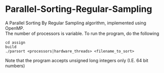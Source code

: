 # Parallel-Sorting-Regular-Sampling

A Parallel Sorting By Regular Sampling algorithm, implemented using OpenMP. <br>
The number of processors is variable.
To run the program, do the following

```
cd assign
build
./parsort <processors|hardware_threads> <filename_to_sort>
```

Note that the program accepts unsigned long integers only (I.E. 64 bit numbers) 
